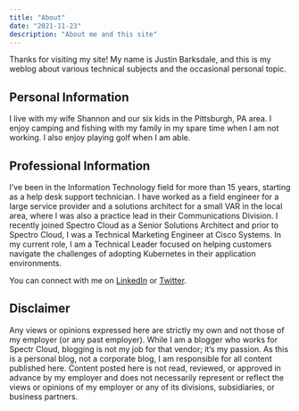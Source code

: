 ```yaml
---
title: "About"
date: "2021-11-23"
description: "About me and this site"
---
```


Thanks for visiting my site! My name is Justin Barksdale, and this is my weblog about various technical subjects and the occasional personal topic.

## Personal Information

I live with my wife Shannon and our six kids in the Pittsburgh, PA area. I enjoy camping and fishing with my family in my spare time when I am not working. I also enjoy playing golf when I am able.

## Professional Information

I’ve been in the Information Technology field for more than 15 years, starting as a help desk support technician. I have worked as a field engineer for a large service provider and a solutions architect for a small VAR in the local area, where I was also a practice lead in their Communications Division. I recently joined Spectro Cloud as a Senior Solutions Architect and prior to Spectro Cloud, I was a Technical Marketing Engineer at Cisco Systems.  In my current role, I am a Technical Leader focused on helping customers navigate the challenges of adopting Kubernetes in their application environments.

You can connect with me on [LinkedIn](https://www.linkedin.com/in/justinbarksdale/) or [Twitter](https://twitter.com/3pings).

## Disclaimer

Any views or opinions expressed here are strictly my own and not those of my employer (or any past employer). While I am a blogger who works for Spectr Cloud, blogging is not my job for that vendor; it’s my passion. As this is a personal blog, not a corporate blog, I am responsible for all content published here. Content posted here is not read, reviewed, or approved in advance by my employer and does not necessarily represent or reflect the views or opinions of my employer or any of its divisions, subsidiaries, or business partners.